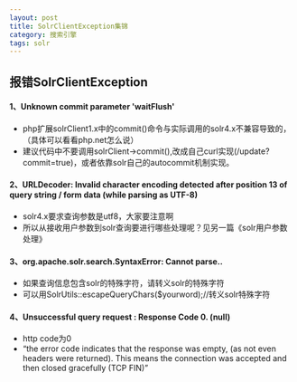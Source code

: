 ```yaml
---
layout: post
title: SolrClientException集锦
category: 搜索引擎
tags: solr
---
```




## 报错SolrClientException

#### 1、Unknown commit parameter 'waitFlush'

* php扩展solrClient1.x中的commit()命令与实际调用的solr4.x不兼容导致的，（具体可以看看php.net怎么说）
* 建议代码中不要调用solrClient->commit(),改成自己curl实现(/update?commit=true)，或者依靠solr自己的autocommit机制实现。 


#### 2、URLDecoder: Invalid character encoding detected after position 13 of query string / form data (while parsing as UTF-8)

* solr4.x要求查询参数是utf8，大家要注意啊
* 所以从接收用户参数到solr查询要进行哪些处理呢？见另一篇《solr用户参数处理》

#### 3、org.apache.solr.search.SyntaxError: Cannot parse..

* 如果查询信息包含solr的特殊字符，请转义solr的特殊字符
* 可以用SolrUtils::escapeQueryChars($yourword);//转义solr特殊字符


#### 4、Unsuccessful query request : Response Code 0. (null)

* http code为0
* “the error code indicates that the response was empty, (as not even headers were returned). This means the connection was accepted and then closed gracefully (TCP FIN)” 
